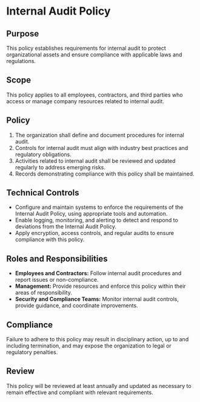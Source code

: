 # Internal Audit Policy

## Purpose

This policy establishes requirements for internal audit to protect organizational assets and ensure compliance with applicable laws and regulations.

## Scope

This policy applies to all employees, contractors, and third parties who access or manage company resources related to internal audit.

## Policy

1. The organization shall define and document procedures for internal audit.
2. Controls for internal audit must align with industry best practices and regulatory obligations.
3. Activities related to internal audit shall be reviewed and updated regularly to address emerging risks.
4. Records demonstrating compliance with this policy shall be maintained.

## Technical Controls

- Configure and maintain systems to enforce the requirements of the Internal Audit Policy, using appropriate tools and automation.
- Enable logging, monitoring, and alerting to detect and respond to deviations from the Internal Audit Policy.
- Apply encryption, access controls, and regular audits to ensure compliance with this policy.

## Roles and Responsibilities

- **Employees and Contractors:** Follow internal audit procedures and report issues or non-compliance.
- **Management:** Provide resources and enforce this policy within their areas of responsibility.
- **Security and Compliance Teams:** Monitor internal audit controls, provide guidance, and coordinate improvements.

## Compliance

Failure to adhere to this policy may result in disciplinary action, up to and including termination, and may expose the organization to legal or regulatory penalties.

## Review

This policy will be reviewed at least annually and updated as necessary to remain effective and compliant with relevant requirements.
